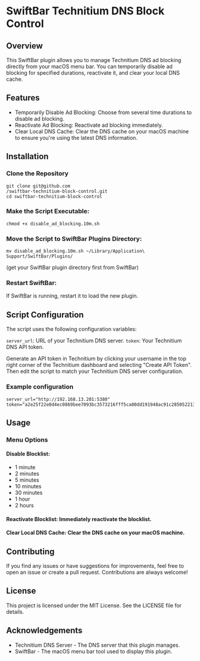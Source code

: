 # SwiftBar Technitium DNS Block Control

## Overview
This SwiftBar plugin allows you to manage Technitium DNS ad blocking directly from your macOS menu bar. You can temporarily disable ad blocking for specified durations, reactivate it, and clear your local DNS cache.

## Features
- Temporarily Disable Ad Blocking: Choose from several time durations to disable ad blocking.
- Reactivate Ad Blocking: Reactivate ad blocking immediately.
- Clear Local DNS Cache: Clear the DNS cache on your macOS machine to ensure you're using the latest DNS information.
## Installation
### Clone the Repository
```
git clone git@github.com
/swiftbar-technitium-block-control.git
cd swiftbar-technitium-block-control
```

### Make the Script Executable:
```
chmod +x disable_ad_blocking.10m.sh
```

### Move the Script to SwiftBar Plugins Directory:
```
mv disable_ad_blocking.10m.sh ~/Library/Application\ Support/SwiftBar/Plugins/
```
(get your SwiftBar plugin directory first from SwiftBar)

### Restart SwiftBar:
If SwiftBar is running, restart it to load the new plugin.
## Script Configuration
The script uses the following configuration variables:

`server_url`: URL of your Technitium DNS server.
`token`: Your Technitium DNS API token.

Generate an API token in Technitium by clicking your username in the top right corner of the Technitium dashboard and selecting "Create API Token". Then edit the script to match your Technitium DNS server configuration.

### Example configuration

```
server_url="http://192.168.13.201:5380"
token="a2e25f22e0d4ec0869bee7093bc3573216fff5ca00dd191948ac91c285052213"
```
## Usage
### Menu Options
#### Disable Blocklist:
- 1 minute
- 2 minutes
- 5 minutes
- 10 minutes
- 30 minutes
- 1 hour
- 2 hours
#### Reactivate Blocklist: Immediately reactivate the blocklist.

#### Clear Local DNS Cache: Clear the DNS cache on your macOS machine.

## Contributing
If you find any issues or have suggestions for improvements, feel free to open an issue or create a pull request. Contributions are always welcome!

## License
This project is licensed under the MIT License. See the LICENSE file for details.

## Acknowledgements
- Technitium DNS Server - The DNS server that this plugin manages.
- SwiftBar - The macOS menu bar tool used to display this plugin.
